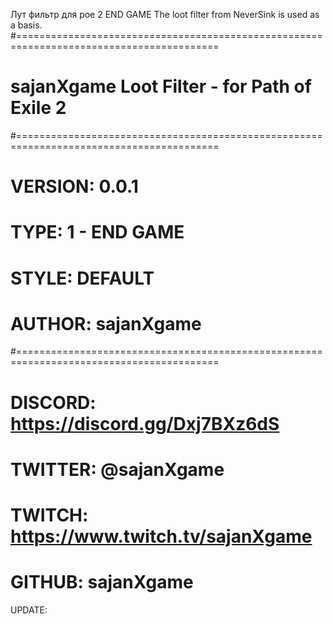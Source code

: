 Лут фильтр для poe 2 END GAME
The loot filter from NeverSink is used as a basis.
#=========================================================================================
# sajanXgame Loot Filter - for Path of Exile 2
#=========================================================================================
# VERSION:  0.0.1
# TYPE:     1 - END GAME
# STYLE:    DEFAULT
# AUTHOR:   sajanXgame
#=========================================================================================
# DISCORD: https://discord.gg/Dxj7BXz6dS
# TWITTER: @sajanXgame
# TWITCH:  https://www.twitch.tv/sajanXgame
# GITHUB:  sajanXgame

UPDATE:



